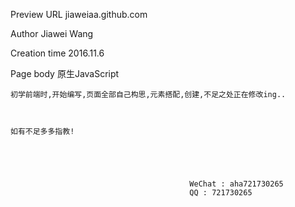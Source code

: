   Preview URL	 jiaweiaa.github.com

  Author 		 Jiawei Wang

  Creation time  2016.11.6

  Page body 	 原生JavaScript

	

	初学前端时,开始编写,页面全部自己构思,元素搭配,创建,不足之处正在修改ing..

	

	如有不足多多指教!





											WeChat : aha721730265
											QQ : 721730265
